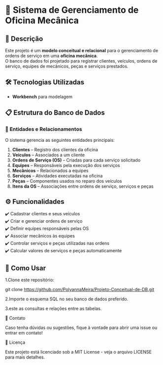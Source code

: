 # 🚗 Sistema de Gerenciamento de Oficina Mecânica  

## 📌 Descrição  

Este projeto é um **modelo conceitual e relacional** para o gerenciamento de ordens de serviço em uma **oficina mecânica**.  
O banco de dados foi projetado para registrar clientes, veículos, ordens de serviço, equipes de mecânicos, peças e serviços prestados.  

## 🛠️ Tecnologias Utilizadas  

  - **Workbench** para modelagem  
  
## 📋 Estrutura do Banco de Dados  

### 🔹 **Entidades e Relacionamentos**  

O sistema gerencia as seguintes entidades principais:  

1. **Clientes** – Registro dos clientes da oficina  
2. **Veículos** – Associados a um cliente  
3. **Ordens de Serviço (OS)** – Criadas para cada serviço solicitado  
4. **Equipes** – Responsáveis pela execução dos serviços  
5. **Mecânicos** – Relacionados a equipes  
6. **Serviços** – Atividades executadas na oficina  
7. **Peças** – Componentes usados no reparo dos veículos  
8. **Itens da OS** – Associações entre ordens de serviço, serviços e peças  


## ⚙️ Funcionalidades  

✔️ Cadastrar clientes e seus veículos  
✔️ Criar e gerenciar ordens de serviço  
✔️ Definir equipes responsáveis pelas OS  
✔️ Associar mecânicos às equipes  
✔️ Controlar serviços e peças utilizadas nas ordens  
✔️ Calcular valores de serviços e peças automaticamente  

## 📌 Como Usar  

1.Clone este repositório:

git clone https://github.com/PolyannaMeira/Projeto-Conceitual-de-DB.git

2.Importe o esquema SQL no seu banco de dados preferido.

3.este as consultas e relações entre as tabelas.

📧 Contato

Caso tenha dúvidas ou sugestões, fique à vontade para abrir uma issue ou entrar em contato!

📜 Licença

Este projeto está licenciado sob a MIT License - veja o arquivo LICENSE para mais detalhes.


   

